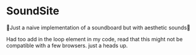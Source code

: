 # SoundSite

🌸Just a naive implementation of a soundboard but with aesthetic sounds🌸

Had too add in the loop element in my code, read that this might not be compatible with a few browsers. just a heads up.